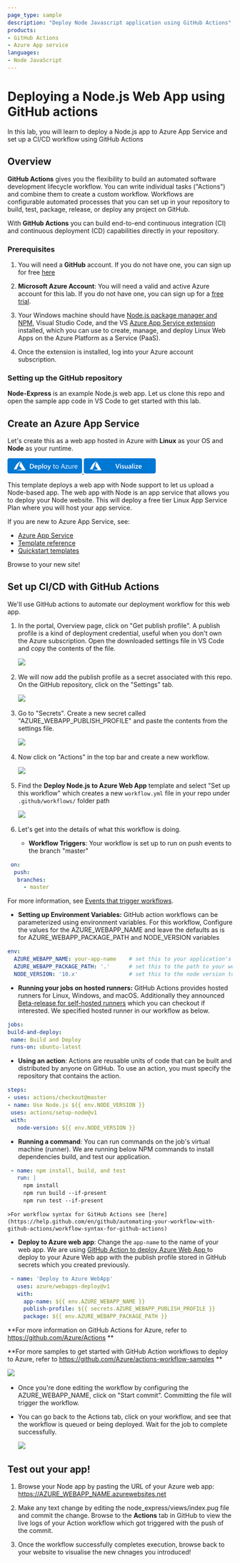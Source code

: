 ```yaml
---
page_type: sample
description: "Deploy Node Javascript application using GitHub Actions"
products:
- GitHub Actions
- Azure App service
languages:
- Node JavaScript
---
```


# Deploying a Node.js Web App using GitHub actions

In this lab, you will learn to deploy a Node.js app to Azure App Service and set up a CI/CD workflow using GitHub Actions

## Overview

**GitHub Actions** gives you the flexibility to build an automated software development lifecycle workflow. You can write individual tasks ("Actions") and combine them to create a custom workflow. Workflows are configurable automated processes that you can set up in your repository to build, test, package, release, or deploy any project on GitHub.

With **GitHub Actions** you can build end-to-end continuous integration (CI) and continuous deployment (CD) capabilities directly in your repository. 

### Prerequisites

1. You will need a **GitHub** account. If you do not have one, you can sign up for free [here](https://github.com/join)

1. **Microsoft Azure Account**: You will need a valid and active Azure account for this lab. If you do not have one, you can sign up for a [free trial](https://azure.microsoft.com/en-us/free/).

1. Your Windows machine should have [Node.js package manager and NPM](https://nodejs.org/en/download), Visual Studio Code, and the VS [Azure App Service extension](vscode:extension/ms-azuretools.vscode-azureappservice) installed, which you can use to create, manage, and deploy Linux Web Apps on the Azure Platform as a Service (PaaS). 

1. Once the extension is installed, log into your Azure account subscription.


### Setting up the GitHub repository

**Node-Express** is an example Node.js web app. Let us clone this repo and open the sample app code in VS Code to get started with this lab.

## Create an Azure App Service

Let's create this as a web app hosted in Azure with **Linux** as your OS and **Node** as your runtime. 

<a href="https://portal.azure.com/#create/Microsoft.Template/uri/https%3A%2F%2Fraw.githubusercontent.com%2FAzure%2Fazure-quickstart-templates%2Fmaster%2F101-webapp-linux-node%2Fazuredeploy.json" target="_blank">
    <img src="https://raw.githubusercontent.com/Azure/azure-quickstart-templates/master/1-CONTRIBUTION-GUIDE/images/deploytoazure.png"/>
</a>
<a href="http://armviz.io/#/?load=https%3A%2F%2Fraw.githubusercontent.com%2FAzure%2Fazure-quickstart-templates%2Fmaster%2F101-webapp-linux-node%2Fazuredeploy.json" target="_blank">
    <img src="https://raw.githubusercontent.com/Azure/azure-quickstart-templates/master/1-CONTRIBUTION-GUIDE/images/visualizebutton.png"/>
</a>

This template deploys a web app with Node support to let us upload a Node-based app. The web app with Node is an app service that allows you to deploy your Node website. This will deploy a free tier Linux App Service Plan where you will host your app service.

If you are new to Azure App Service, see:

- [Azure App Service](https://azure.microsoft.com/services/app-service/web/)
- [Template reference](https://docs.microsoft.com/azure/templates/microsoft.web/allversions)
- [Quickstart templates](https://azure.microsoft.com/resources/templates/?resourceType=Microsoft.Compute&pageNumber=1&sort=Popular&term=web+apps)

Browse to your new site! 

## Set up CI/CD with GitHub Actions 

We'll use GitHub actions to automate our deployment workflow for this web app. 

1. In the portal, Overview page, click on "Get publish profile". A publish profile is a kind of deployment credential, useful when you don't own the Azure subscription. Open the downloaded settings file in VS Code and copy the contents of the file.

   ![](https://github.com/Azure/actions-workflow-samples/blob/master/assets/images/get-publish-profile.png)


1. We will now add the publish profile as a secret associated with this repo. On the GitHub repository, click on the "Settings" tab.

   ![](https://github.com/Azure/actions-workflow-samples/blob/master/assets/images/github-settings.png)


1. Go to "Secrets". Create a new secret called "AZURE_WEBAPP_PUBLISH_PROFILE" and paste the contents from the settings file.

   ![](https://github.com/Azure/actions-workflow-samples/blob/master/assets/images/create-secret.png)


1. Now click on "Actions" in the top bar and create a new workflow. 

   ![](https://github.com/Azure/actions-workflow-samples/blob/master/assets/images/new-action.png)


1. Find the **Deploy Node.js to Azure Web App** template and select "Set up this workflow" which creates a new `workflow.yml` file in your repo under `.github/workflows/` folder path

   ![](https://github.com/Azure/actions-workflow-samples/blob/master/assets/images/node-action.png)


1. Let's get into the details of what this workflow is doing.

   - **Workflow Triggers**: Your workflow is set up to run on push events to the branch "master"
     
 ```yaml
  on:
   push:
    branches:
      - master

  ```

   For more information, see [Events that trigger workflows](https://help.github.com/articles/events-that-trigger-workflows).
     
   - **Setting up Environment Variables:** GitHub action workflows can be parameterized using environment variables. For this workflow, Configure the values for the AZURE_WEBAPP_NAME and leave the defaults as is for AZURE_WEBAPP_PACKAGE_PATH and NODE_VERSION variables     

```yaml
env:
  AZURE_WEBAPP_NAME: your-app-name    # set this to your application's name
  AZURE_WEBAPP_PACKAGE_PATH: '.'      # set this to the path to your web app project, defaults to the repository root
  NODE_VERSION: '10.x'                # set this to the node version to use
```
   
   - **Running your jobs on hosted runners:** GitHub Actions provides hosted runners for Linux, Windows, and macOS. Additionally they announced [Beta-release for self-hosted runners](https://github.blog/2019-11-05-self-hosted-runners-for-github-actions-is-now-in-beta/) which you can checkout if interested.
   We specified hosted runner in our workflow as below. 

 ```yaml
jobs:
build-and-deploy:
  name: Build and Deploy
  runs-on: ubuntu-latest
```
   
   - **Using an action**: Actions are reusable units of code that can be built and distributed by anyone on GitHub. To use an action, you must specify the repository that contains the action.
      
  ```yaml
 steps:
 - uses: actions/checkout@master
 - name: Use Node.js ${{ env.NODE_VERSION }}
   uses: actions/setup-node@v1
   with:
     node-version: ${{ env.NODE_VERSION }}

  ```

   - **Running a command**: You can run commands on the job's virtual machine (runner). We are running below NPM commands to install dependencies build, and test our application.

```yaml
 - name: npm install, build, and test
   run: |
     npm install
     npm run build --if-present
     npm run test --if-present

 ```

    >For workflow syntax for GitHub Actions see [here](https://help.github.com/en/github/automating-your-workflow-with-github-actions/workflow-syntax-for-github-actions)

- **Deploy to Azure web app**: Change the `app-name` to the name of your web app. We are using [GitHub Action to deploy Azure Web App ](https://github.com/Azure/webapps-deploy)to deploy to your Azure Web app with the publish profile stored in GitHub secrets which you created previously.

```yaml
 - name: 'Deploy to Azure WebApp'
   uses: azure/webapps-deploy@v1
   with: 
     app-name: ${{ env.AZURE_WEBAPP_NAME }}
     publish-profile: ${{ secrets.AZURE_WEBAPP_PUBLISH_PROFILE }}
     package: ${{ env.AZURE_WEBAPP_PACKAGE_PATH }}

```
   **For more information on GitHub Actions for Azure, refer to https://github.com/Azure/Actions **

   **For more samples to get started with GitHub Action workflows to deploy to Azure, refer to https://github.com/Azure/actions-workflow-samples **

   ![](https://github.com/Azure/actions-workflow-samples/blob/master/assets/images/add-yaml.png)

- Once you're done editing the workflow by configuring the AZURE_WEBAPP_NAME, click on "Start commit". Committing the file will trigger the workflow.

- You can go back to the Actions tab, click on your workflow, and see that the workflow is queued or being deployed. Wait for the job to complete successfully.

   ![](https://github.com/Azure/actions-workflow-samples/blob/master/assets/images/workflow-complete.png)

## Test out your app!

1. Browse your Node app by pasting the URL of your Azure web app: https://AZURE_WEBAPP_NAME.azurewebsites.net

1. Make any text change by editing the node_express/views/index.pug file and commit the change. Browse to the **Actions** tab in GitHub to view the live logs of your Action workflow which got triggered with the push of the commit.

1.  Once the workflow successfully completes execution, browse back to your website to visualise the new chnages you introduced!
